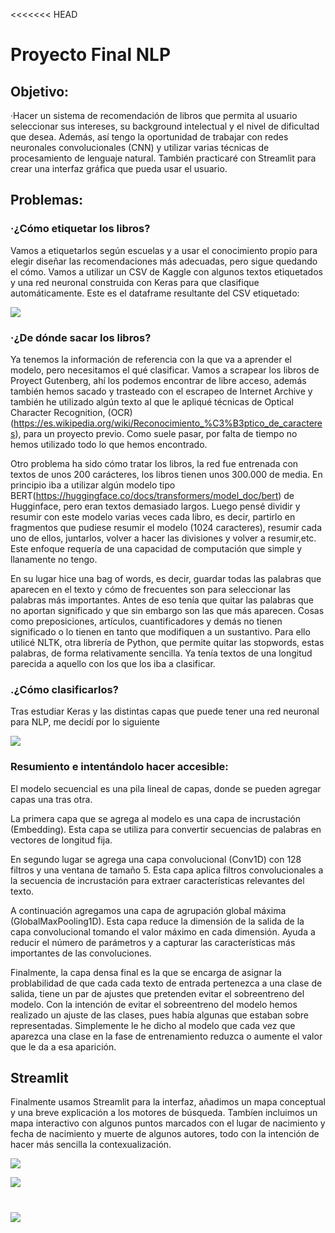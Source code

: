 <<<<<<< HEAD
# Proyecto Final NLP

## Objetivo:
·Hacer un sistema de recomendación de libros que permita al usuario seleccionar sus intereses, su background intelectual y el nivel de dificultad que desea. Además, así tengo la oportunidad de trabajar con redes neuronales convolucionales (CNN) y utilizar varias técnicas de procesamiento de lenguaje natural. También practicaré con Streamlit para crear una interfaz gráfica que pueda usar el usuario.

## Problemas: 

### ·¿Cómo etiquetar los libros? 
Vamos a etiquetarlos según escuelas y a usar el conocimiento propio para elegir diseñar las recomendaciones más adecuadas, pero sigue quedando el cómo. Vamos a utilizar un CSV de Kaggle con algunos textos etiquetados y una red neuronal construida con Keras para que clasifique automáticamente. Este es el dataframe resultante del CSV etiquetado:

![]("C:\Users\Juan\Desktop\Proyecto_final_NLP\img\df_og.png")



### ·¿De dónde sacar los libros?
Ya tenemos la información de referencia con la que va a aprender el modelo, pero necesitamos el qué clasificar. Vamos a scrapear los libros de Proyect Gutenberg, ahí los podemos encontrar de libre acceso, además también hemos sacado y trasteado con el escrapeo de Internet Archive y también he utilizado algún texto al que le apliqué técnicas de Optical Character Recognition, (OCR)(https://es.wikipedia.org/wiki/Reconocimiento_%C3%B3ptico_de_caracteres), para un proyecto previo. Como suele pasar, por falta de tiempo no hemos utilizado todo lo que hemos encontrado. 

Otro problema ha sido cómo tratar los libros, la red fue entrenada con textos de unos 200 carácteres, los libros tienen unos 300.000 de media. En principio iba a utilizar algún modelo tipo BERT(https://huggingface.co/docs/transformers/model_doc/bert) de Hugginface, pero eran textos demasiado largos. Luego pensé dividir y resumir con este modelo varias veces cada libro, es decir, partirlo en fragmentos que pudiese resumir el modelo (1024 caracteres), resumir cada uno de ellos, juntarlos, volver a hacer las divisiones y volver a resumir,etc. Este enfoque requería de una capacidad de computación que simple y llanamente no tengo. 

En su lugar hice una bag of words, es decir, guardar todas las palabras que aparecen en el texto y cómo de frecuentes son para seleccionar las palabras más importantes. Antes de eso tenía que quitar las palabras que no aportan significado y que sin embargo son las que más aparecen. Cosas como preposiciones, artículos, cuantificadores y demás no tienen significado o lo tienen en tanto que modifiquen a un sustantivo. Para ello utilicé NLTK, otra librería de Python, que permite quitar las stopwords, estas palabras, de forma relativamente sencilla. Ya tenía textos de una longitud parecida a aquello con los que los iba a clasificar. 


### .¿Cómo clasificarlos? 
Tras estudiar Keras y las distintas capas que puede tener una red neuronal para NLP, me decidí por lo siguiente 

![](C:\Users\Juan\Desktop\Proyecto_final_NLP\img\keras_config.png)


### Resumiento e intentándolo hacer accesible:
El modelo secuencial es una pila lineal de capas, donde se pueden agregar capas una tras otra.

La primera capa que se agrega al modelo es una capa de incrustación (Embedding). Esta capa se utiliza para convertir secuencias de palabras en vectores  de longitud fija. 

En segundo lugar se agrega una capa convolucional (Conv1D) con 128 filtros y una ventana de tamaño 5. Esta capa aplica filtros convolucionales a la secuencia de incrustación para extraer características relevantes del texto. 

A continuación agregamos una capa de agrupación global máxima (GlobalMaxPooling1D). Esta capa reduce la dimensión de la salida de la capa convolucional tomando el valor máximo en cada dimensión. Ayuda a reducir el número de parámetros y a capturar las características más importantes de las convoluciones.

Finalmente, la capa densa final es la que se encarga de asignar la problabilidad de que cada cada texto de entrada pertenezca a una clase de salida, tiene un par de ajustes que pretenden evitar el sobreentreno del modelo. Con la intención de evitar el sobreentreno del modelo hemos realizado un ajuste de las clases, pues había algunas que estaban sobre representadas. Simplemente le he dicho al modelo que cada vez que aparezca una clase en la fase de entrenamiento reduzca o aumente el valor que le da a esa aparición.

## Streamlit

Finalmente usamos Streamlit para la interfaz, añadimos un mapa conceptual y una breve explicación a los motores de búsqueda. Tambíen incluimos un mapa interactivo con algunos puntos marcados con el lugar de nacimiento y fecha de nacimiento y muerte de algunos autores, todo con la intención de hacer más sencilla la contexualización. 

![]("C:\Users\Juan\Desktop\Proyecto_final_NLP\img\buscador.png")

![]("C:\Users\Juan\Desktop\Proyecto_final_NLP\img\filtros.png")


![]("C:\Users\Juan\Desktop\Proyecto_final_NLP\img\mapa.png")
=======

